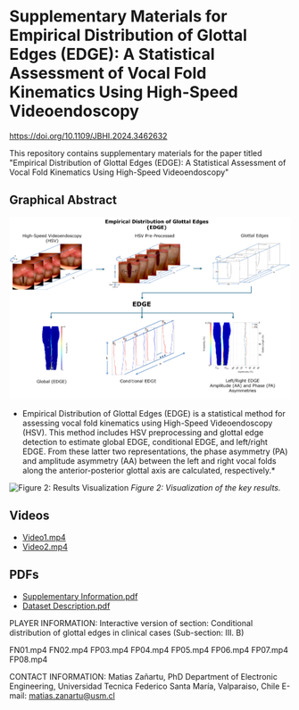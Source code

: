 # Supplementary Materials for Empirical Distribution of Glottal Edges (EDGE): A Statistical Assessment of Vocal Fold Kinematics Using High-Speed Videoendoscopy

https://doi.org/10.1109/JBHI.2024.3462632

This repository contains supplementary materials for the paper titled "Empirical Distribution of Glottal Edges (EDGE): A Statistical Assessment of Vocal Fold Kinematics Using High-Speed Videoendoscopy"

## Graphical Abstract

![Figure 1: Grafical Abstract](Grafical_Abstract_EDGE.png)
* Empirical Distribution of Glottal Edges (EDGE) is a statistical method for assessing vocal fold
kinematics using High-Speed Videoendoscopy (HSV). This method includes HSV preprocessing
and glottal edge detection to estimate global EDGE, conditional EDGE, and left/right EDGE. From
these latter two representations, the phase asymmetry (PA) and amplitude asymmetry (AA)
between the left and right vocal folds along the anterior-posterior glottal axis are calculated,
respectively.*

![Figure 2: Results Visualization](images/results.png)
*Figure 2: Visualization of the key results.*

## Videos

- [Video1.mp4](link-to-video1)
- [Video2.mp4](link-to-video2)

## PDFs

- [Supplementary Information.pdf](link-to-pdf)
- [Dataset Description.pdf](link-to-pdf)



PLAYER INFORMATION: 
Interactive version of section:
Conditional distribution of glottal edges in clinical cases
(Sub-section: III. B)


FN01.mp4
FN02.mp4
FP03.mp4
FP04.mp4
FP05.mp4
FP06.mp4
FP07.mp4
FP08.mp4


CONTACT INFORMATION:
Matias Zañartu, PhD
Department of Electronic Engineering,
Universidad Tecnica Federico Santa María, 
Valparaiso, Chile
E-mail: matias.zanartu@usm.cl
